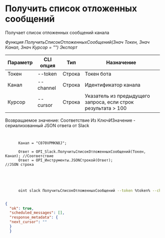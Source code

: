 ﻿---
sidebar_position: 5
---

# Получить список отложенных сообщений
 Получает список отложенных сообщений канала


*Функция ПолучитьСписокОтложенныхСообщений(Знач Токен, Знач Канал, Знач Курсор = "") Экспорт*

  | Параметр | CLI опция | Тип | Назначение |
  |-|-|-|-|
  | Токен | --token | Строка | Токен бота |
  | Канал | --channel | Строка | Идентификатор канала |
  | Курсор | --cursor | Строка | Указатель из предыдущего запроса, если строк результата > 100 |

  
  Возвращаемое значение:   Соответствие Из КлючИЗначение - сериализованный JSON ответа от Slack

```bsl title="Пример кода"
	
      
      Канал = "C070VPMKN8J";
      
      Ответ = OPI_Slack.ПолучитьСписокОтложенныхСообщений(Токен, Канал); //Соответствие
      Ответ = OPI_Инструменты.JSONСтрокой(Ответ);                        //JSON строка
      
    
	
```

```sh title="Пример команды CLI"
    
      oint slack ПолучитьСписокОтложенныхСообщений --token %token% --channel "C070VPMKN8J" --cursor %cursor%


```


```json title="Результат"

{
  "ok": true,
  "scheduled_messages": [],
  "response_metadata": {
  "next_cursor": ""
  }
  }

```
